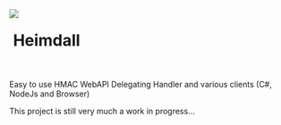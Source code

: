 <img align="left" src="https://avatars0.githubusercontent.com/u/7360948?v=3" />

&nbsp;Heimdall<br /><br />
=============

Easy to use HMAC WebAPI Delegating Handler and various clients (C#, NodeJs and Browser)

This project is still very much a work in progress...

